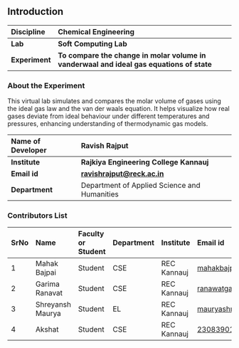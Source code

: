 ## Introduction


<b>Discipline | <b>Chemical Engineering
:--|:--|
<b> Lab | <b> Soft Computing Lab
<b> Experiment|     <b> To compare the change in molar volume in vanderwaal and ideal gas equations of state

### About the Experiment 

This virtual lab simulates and compares the molar volume of gases using the ideal gas law and the van der waals equation. It helps visualize how real gases deviate from ideal behaviour under different temperatures and pressures, enhancing understanding of thermodynamic gas models.

<b>Name of Developer | <b> Ravish Rajput
:--|:--|
<b> Institute | <b>  Rajkiya Engineering College Kannauj
<b> Email id|     <b>  ravishrajput@reck.ac.in
<b> Department |  Department of Applied Science and Humanities

### Contributors List

SrNo | Name | Faculty or Student | Department| Institute | Email id
:--|:--|:--|:--|:--|:--|
1 | Mahak Bajpai | Student | CSE | REC Kannauj | mahakbajpai77@gmail.com
2 | Garima Ranavat | Student | CSE | REC Kannauj | ranawatgarima04@gmail.com
3 | Shreyansh Maurya | Student | EL | REC Kannauj | mauryashreyansh2378@gmail.com
4 | Akshat | Student | CSE | REC Kannauj | 2308390100011@reck.ac.in
